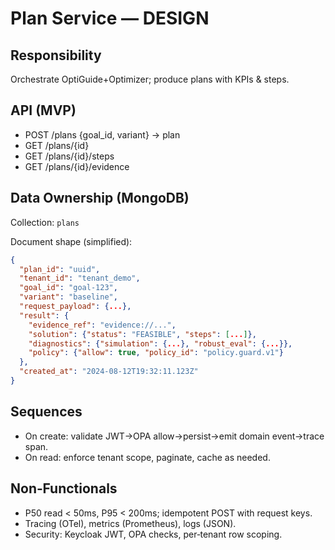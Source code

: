 # Plan Service — DESIGN

## Responsibility
Orchestrate OptiGuide+Optimizer; produce plans with KPIs & steps.

## API (MVP)
- POST /plans {goal_id, variant} -> plan
- GET /plans/{id}
- GET /plans/{id}/steps
- GET /plans/{id}/evidence

## Data Ownership (MongoDB)
Collection: `plans`

Document shape (simplified):
```json
{
  "plan_id": "uuid",
  "tenant_id": "tenant_demo",
  "goal_id": "goal-123",
  "variant": "baseline",
  "request_payload": {...},
  "result": {
    "evidence_ref": "evidence://...",
    "solution": {"status": "FEASIBLE", "steps": [...]},
    "diagnostics": {"simulation": {...}, "robust_eval": {...}},
    "policy": {"allow": true, "policy_id": "policy.guard.v1"}
  },
  "created_at": "2024-08-12T19:32:11.123Z"
}
```
## Sequences
- On create: validate JWT→OPA allow→persist→emit domain event→trace span.
- On read: enforce tenant scope, paginate, cache as needed.

## Non‑Functionals
- P50 read < 50ms, P95 < 200ms; idempotent POST with request keys.
- Tracing (OTel), metrics (Prometheus), logs (JSON).
- Security: Keycloak JWT, OPA checks, per‑tenant row scoping.
